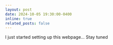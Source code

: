 ```yaml
---
layout: post
date: 2024-10-05 19:30:00-0400
inline: true
related_posts: false
---
```


I just started setting up this webpage... Stay tuned